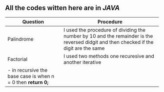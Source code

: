 ## All the codes witten here are in **_JAVA_**

| Question | Procedure |
|-----|-----|
| Palindrome | I used the procedure of dividing the number by 10 and the remainder is the reversed didgit and then checked if the digit are the same|
| Factorial | I used two methods one recuresive and another iterative 
    - in recursive the base case is when n = 0 then **return 0;** |